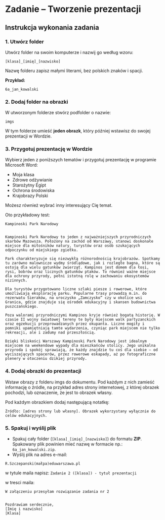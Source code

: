 # Zadanie – Tworzenie prezentacji

## Instrukcja wykonania zadania

### 1. Utwórz folder
Utwórz folder na swoim komputerze i nazwij go według wzoru:
```
[klasa]_[imię]_[nazwisko]
```
Nazwę folderu zapisz małymi literami, bez polskich znaków i spacji.

**Przykład:**
```
6a_jan_kowalski
```

### 2. Dodaj folder na obrazki
W utworzonym folderze stwórz podfolder o nazwie:
```
imgs
```
W tym folderze umieść **jeden obrazk**, który później wstawisz do swojej prezentacji w Wordzie.

### 3. Przygotuj prezentację w Wordzie
Wybierz jeden z poniższych tematów i przygotuj prezentację w programie Microsoft Word:
- Moja klasa
- Zdrowe odżywianie
- Starożytny Egipt
- Ochrona środowiska
- Krajobrazy Polski

Możesz również wybrać inny interesujący Cię temat.

Oto przykładowy test:

```
Kampinoski Park Narodowy


Kampinoski Park Narodowy to jeden z najważniejszych przyrodniczych skarbów Mazowsza. Położony na zachód od Warszawy, stanowi doskonałe miejsce dla miłośników natury, turystów oraz osób szukających odpoczynku od miejskiego zgiełku.

Park charakteryzuje się niezwykłą różnorodnością krajobrazów. Spotkamy tu zarówno malownicze wydmy śródlądowe, jak i rozległe bagna, które są ostoją dla wielu gatunków zwierząt. Kampinos jest domem dla łosi, rysi, bobrów oraz licznych gatunków ptaków. To również ważne miejsce dla ochrony przyrody, pełni istotną rolę w zachowaniu ekosystemów nizinnych.

Dla turystów przygotowano liczne szlaki piesze i rowerowe, które umożliwiają eksplorację parku. Popularne trasy prowadzą m.in. do rezerwatu Sieraków, na uroczysko „Zamczysko” czy w okolice wsi Granica, gdzie znajduje się ośrodek edukacyjny i skansen budownictwa puszczańskiego.

Poza walorami przyrodniczymi Kampinos kryje również bogatą historię. W czasie II wojny światowej tereny te były miejscem walk partyzanckich oraz egzekucji przeprowadzanych przez okupanta. Liczne mogiły i pomniki upamiętniają tamte wydarzenia, czyniąc park miejscem nie tylko rekreacji, ale i zadumy nad przeszłością.

Dzięki bliskości Warszawy Kampinoski Park Narodowy jest idealnym miejscem na weekendowe wypady dla mieszkańców stolicy. Jego unikalna przyroda i spokój sprawiają, że każdy znajdzie tu coś dla siebie – od wyciszających spacerów, przez rowerowe eskapady, aż po fotograficzne plenery w otoczeniu dzikiej przyrody.
```

### 4. Dodaj obrazki do prezentacji
Wstaw obrazy z folderu imgs do dokumentu. Pod każdym z nich zamieść informację o źródle, na przykład adres strony internetowej, z której obrazek pochodzi, lub oznaczenie, że jest to obrazek własny.

Pod każdym obrazkiem dodaj następującą notatkę:
```
Źródło: [adres strony lub własny]. Obrazek wykorzystany wyłącznie do celów edukacyjnych.
```

### 5. Spakuj i wyślij plik
- Spakuj cały folder (```[klasa]_[imię]_[nazwisko]```) do formatu **ZIP**. Spakowany plik powinien mieć nazwę w formacie np.:  ```6a_jan_kowalski.zip```.
- Wyślij plik na adres e-mail:
```
R.Szczepanski(małpa)eduwarszawa.pl
```

w tytule maila napisz:
```Zadanie 2 ([klasa]) - tytuł prezentacji```

w tresci maila:
```
W załączeniu przesyłam rozwiązanie zadania nr 2


Pozdrawiam serdecznie,
[Imię i nazwisko]
[Klasa]
```